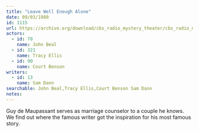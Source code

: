 ```yaml
---
title: "Leave Well Enough Alone"
date: 09/03/1980
id: 1115
url: https://archive.org/download/cbs_radio_mystery_theater/cbs_radio_mystery_theater-1101-1150.zip/cbs_radio_mystery_theater-1101-1150%2Fcbsrmt_1115_leave_well_enough_alone.mp3
actors:  
  - id: 70
    name: John Beal  
  - id: 321
    name: Tracy Ellis  
  - id: 90
    name: Court Benson
writers:  
  - id: 13
    name: Sam Dann
searchable: John Beal,Tracy Ellis,Court Benson Sam Dann
notes:  
---
```

Guy de Maupassant serves as marriage counselor to a couple he knows. We find out where the famous writer got the inspiration for his most famous story.